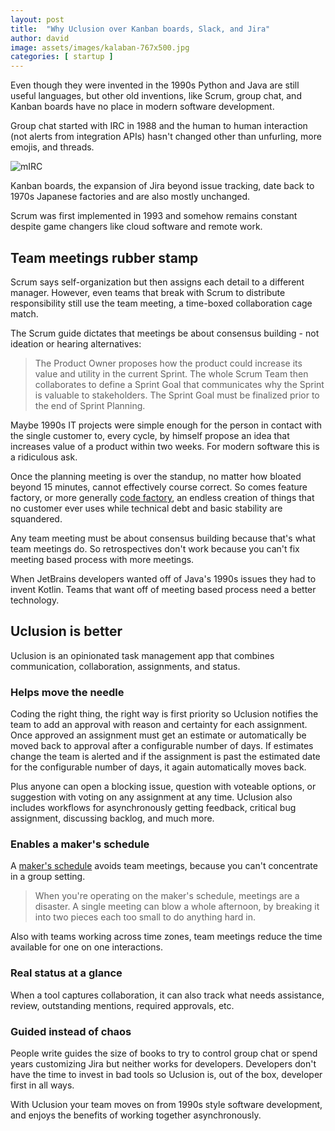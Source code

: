 ```yaml
---
layout: post
title:  "Why Uclusion over Kanban boards, Slack, and Jira"
author: david
image: assets/images/kalaban-767x500.jpg
categories: [ startup ]
---
```

Even though they were invented in the 1990s Python and Java are still useful languages, but other old inventions, like 
Scrum, group chat, and Kanban boards have no place in modern software development.

Group chat started with IRC in 1988 and the human to human interaction (not alerts from integration APIs) 
hasn't changed other than unfurling, more emojis, and threads. 

<img src="{{ site.baseurl }}/assets/images/mirc.jpg" alt="mIRC" />

Kanban boards, the expansion of Jira beyond issue tracking, date back to 1970s Japanese factories and are 
also mostly unchanged.

Scrum was first implemented in 1993 and somehow remains constant despite game changers like cloud software and remote 
work.

## Team meetings rubber stamp
Scrum says self-organization but then assigns each detail to a different manager. However, even teams that break with 
Scrum to distribute responsibility still use the team meeting, a time-boxed collaboration cage match. 

The Scrum guide dictates that meetings be about consensus building - not ideation or hearing alternatives:

>The Product Owner proposes how the product could increase its value and utility in the current Sprint. The whole Scrum Team then collaborates to define a Sprint Goal that communicates why the Sprint is valuable to stakeholders. The Sprint Goal must be finalized prior to the end of Sprint Planning.

Maybe 1990s IT projects were simple enough for the person in contact with the single customer to, every cycle, by 
himself propose an idea that increases value of a product within two weeks. For modern software this is a ridiculous 
ask.

Once the planning meeting is over the standup, no matter how bloated beyond 15 minutes, cannot effectively course
correct. So comes feature factory, or more generally [code factory]({{site.baseurl}}/startup/2021/08/16/code-factory.html),
an endless creation of things that no customer ever uses while technical debt and basic stability are squandered.

Any team meeting must be about consensus building because that's what team meetings do. So 
retrospectives don't work because you can't fix meeting based process with more meetings. 

When JetBrains developers wanted off of Java's 1990s issues they had to invent Kotlin. Teams that want off of meeting
based process need a better technology.

## Uclusion is better
Uclusion is an opinionated task management app that combines communication, collaboration, assignments, and status.

### Helps move the needle
Coding the right thing, the right way is first priority so Uclusion notifies the team to add an approval with reason 
and certainty for each assignment. Once approved an assignment must get an estimate or automatically be moved back
to approval after a configurable number of days. If estimates change the team is alerted and if the assignment is past 
the estimated date for the configurable number of days, it again automatically moves back.

Plus anyone can open a blocking issue, question with voteable options, or suggestion with voting on any assignment at 
any time. Uclusion also includes workflows for asynchronously getting feedback, critical bug assignment, discussing 
backlog, and much more.

### Enables a maker's schedule
A [maker's schedule](https://www.paulgraham.com/makersschedule.html) avoids team meetings, because you can't concentrate in a group setting.

>When you're operating on the maker's schedule, meetings are a disaster. A single meeting can blow a whole afternoon, by breaking it into two pieces each too small to do anything hard in.

Also with teams working across time zones, team meetings reduce the time available for one on one interactions.

### Real status at a glance
When a tool captures collaboration, it can also track what needs assistance, review, outstanding mentions, 
required approvals, etc.

### Guided instead of chaos
People write guides the size of books to try to control group chat or spend years customizing Jira but neither works
for developers. Developers don't have the time to invest in bad tools so Uclusion is, out of the box,
developer first in all ways.

With Uclusion your team moves on from 1990s style software development, and enjoys the benefits of working
together asynchronously.







